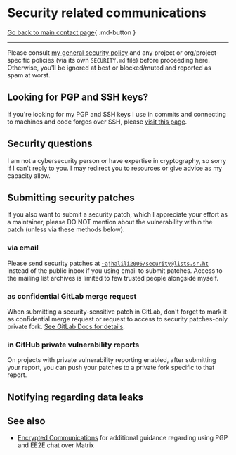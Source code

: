 # Security related communications

[Go back to main contact page](./index.md){ .md-button }

---

Please consult [my general security policy](../security.md) and any project
or org/project-specific policies (via its own `SECURITY.md` file) before proceeding here.
Otherwise, you'll be ignored at best or blocked/muted and reported as spam at worst.

## Looking for PGP and SSH keys?

If you're looking for my PGP and SSH keys I use in commits and connecting to machines and code forges
over SSH, please [visit this page](../keys/index.md).

## Security questions

I am not a cybersecurity person or have expertise in cryptography, so sorry if I can't reply to you.
I may redirect you to resources or give advice as my capacity allow.

## Submitting security patches

If you also want to submit a security patch, which I appreciate your effort as a maintainer, please DO NOT mention about the vulnerability
within the patch (unless via these methods below).

### via email

Please send security patches at [`~ajhalili2006/security@lists.sr.ht`](mailto:~ajhalili2006/security@lists.sr.ht)
instead of the public inbox if you using email to submit patches. Access to the mailing list
archives is limited to few trusted people alongside myself.

### as confidential GitLab merge request

When submitting a security-sensitive patch in GitLab, don't forget to mark it as
confidential merge request or request to access to security patches-only private fork.
[See GitLab Docs for details](https://docs.gitlab.com/ee/user/project/merge_requests/confidential.html).

### in GitHub private vulnerability reports

On projects with private vulnerability reporting enabled, after submitting your report,
you can push your patches to a private fork specific to that report.

## Notifying regarding data leaks



## See also

* [Encrypted Communications](../user-manual/encrypted-communications.md) for additional guidance
regarding using PGP and EE2E chat over Matrix
